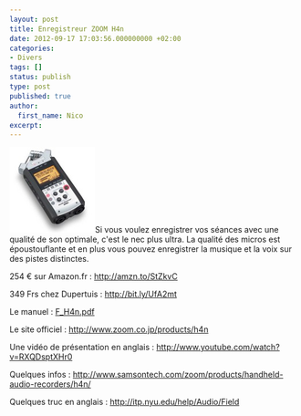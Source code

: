 ```yaml
---
layout: post
title: Enregistreur ZOOM H4n
date: 2012-09-17 17:03:56.000000000 +02:00
categories:
- Divers
tags: []
status: publish
type: post
published: true
author:
  first_name: Nico
excerpt:
---
```

<p><a href="/assets/ZOOM-H4N.jpg"><img class="alignleft size-thumbnail wp-image-1231" title="ZOOM-H4N" src="/assets/ZOOM-H4N-150x150.jpg" alt="" width="150" height="150" /></a>Si vous voulez enregistrer vos séances avec une qualité de son optimale, c'est le nec plus ultra. La qualité des micros est époustouflante et en plus vous pouvez enregistrer la musique et la voix sur des pistes distinctes.</p>
<p>254 € sur Amazon.fr : <a href="http://amzn.to/StZkvC">http://amzn.to/StZkvC</a></p>
<p>349 Frs chez Dupertuis : <a href="http://bit.ly/UfA2mt">http://bit.ly/UfA2mt</a></p>
<p>Le manuel : <a href="http://www.zoom.co.jp/download/F_H4n.pdf">F_H4n.pdf</a></p>
<p>Le site officiel : <a href="http://www.zoom.co.jp/products/h4n">http://www.zoom.co.jp/products/h4n</a></p>
<p>Une vidéo de présentation en anglais : <a href="http://www.youtube.com/watch?v=RXQDsptXHr0">http://www.youtube.com/watch?v=RXQDsptXHr0</a></p>
<p>Quelques infos : <a href="http://www.samsontech.com/zoom/products/handheld-audio-recorders/h4n/">http://www.samsontech.com/zoom/products/handheld-audio-recorders/h4n/</a></p>
<p>Quelques truc en anglais : <a href="http://itp.nyu.edu/help/Audio/Field">http://itp.nyu.edu/help/Audio/Field</a></p>
<p>&nbsp;</p>
